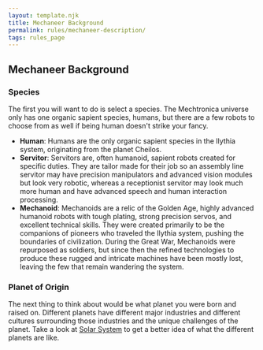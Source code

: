```yaml
---
layout: template.njk
title: Mechaneer Background
permalink: rules/mechaneer-description/
tags: rules_page
---
```


## Mechaneer Background

### Species
The first you will want to do is select a species. The Mechtronica universe only has one organic sapient species, humans, but there are a few robots to choose from as well if being human doesn't strike your fancy.

- **Human**: Humans are the only organic sapient species in the Ilythia system, originating from the planet Cheilos.
- **Servitor**: Servitors are, often humanoid, sapient robots created for specific duties. They are tailor made for their job so an assembly line servitor may have precision manipulators and advanced vision modules but look very robotic, whereas a receptionist servitor may look much more human and have advanced speech and human interaction processing.
- **Mechanoid**: Mechanoids are a relic of the Golden Age, highly advanced humanoid robots with tough plating, strong precision servos, and excellent technical skills. They were created primarily to be the companions of pioneers who traveled the Ilythia system, pushing the boundaries of civilization. During the Great War, Mechanoids were repurposed as soldiers, but since then the refined technologies to produce these rugged and intricate machines have been mostly lost, leaving the few that remain wandering the system.

### Planet of Origin
The next thing to think about would be what planet you were born and raised on. Different planets have different major industries and different cultures surrounding those industries and the unique challenges of the planet. Take a look at [Solar System]({{site.url}}/lore/solar-system) to get a better idea of what the different planets are like.